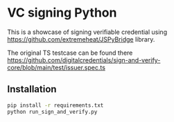 # VC signing Python

This is a showcase of signing verifiable credential using https://github.com/extremeheat/JSPyBridge library.

The original TS testcase can be found there https://github.com/digitalcredentials/sign-and-verify-core/blob/main/test/issuer.spec.ts

Installation
------------

```sh
pip install -r requirements.txt
python run_sign_and_verify.py
```
